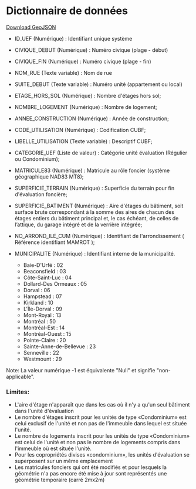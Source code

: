 # Dictionnaire de données

[Download GeoJSON](http://donnees.ville.montreal.qc.ca/dataset/unites-evaluation-fonciere)

- ID_UEF (Numérique) : Identifiant unique système
- CIVIQUE_DEBUT (Numérique) : Numéro civique (plage - début)
- CIVIQUE_FIN (Numérique) : Numéro civique (plage - fin)
- NOM_RUE (Texte variable) : Nom de rue
- SUITE_DEBUT (Texte variable) : Numéro unité (appartement ou local)
- ETAGE_HORS_SOL (Numérique) : Nombre d'étages hors sol;
- NOMBRE_LOGEMENT (Numérique) : Nombre de logement;
- ANNEE_CONSTRUCTION (Numérique) : Année de construction;
- CODE_UTILISATION (Numérique) : Codification CUBF;
- LIBELLE_UTILISATION (Texte variable) : Descriptif CUBF;
- CATEGORIE_UEF (Liste de valeur) : Catégorie unité évaluation (Régulier ou Condominium);
- MATRICULE83 (Numérique) : Matricule au rôle foncier (système géographique NAD83 MT8);
- SUPERFICIE_TERRAIN (Numérique) : Superficie du terrain pour fin d'évaluation foncière;
- SUPERFICIE_BATIMENT (Numérique) : Aire d'étages du bâtiment, soit surface brute correspondant à la somme des aires de chacun des étages entiers du bâtiment principal et, le cas échéant, de celles de l’attique, du garage intégré et de la verrière intégrée;
- NO_ARROND_ILE_CUM (Numérique) : Identifiant de l'arrondissement ( Référence identifiant MAMROT );
- MUNICIPALITE (Numérique) : Identifiant interne de la municipalité.

  - Baie-D'Urfé : 02
  - Beaconsfield : 03
  - Côte-Saint-Luc : 04
  - Dollard-Des Ormeaux : 05
  - Dorval : 06
  - Hampstead : 07
  - Kirkland : 10
  - L'Île-Dorval : 09
  - Mont-Royal : 13
  - Montréal : 50
  - Montréal-Est : 14
  - Montréal-Ouest : 15
  - Pointe-Claire : 20
  - Sainte-Anne-de-Bellevue : 23
  - Senneville : 22
  - Westmount : 29

Note: La valeur numérique -1 est équivalente "Null" et signifie "non-applicable".

### Limites:

- L'aire d'étage n'apparaît que dans les cas où il n'y a qu'un seul bâtiment dans l'unité d'évaluation
- Le nombre d'étages inscrit pour les unités de type «Condominium» est celui exclusif de l'unité et non pas de l'immeuble dans lequel est située l'unité.
- Le nombre de logements inscrit pour les unités de type «Condominium» est celui de l'unité et non pas le nombre de logements compris dans l'immeuble où est située l'unité.
- Pour les copropriétés divises «condominium», les unités d'évaluation se superposent sur un même emplacement
- Les matricules fonciers qui ont été modifiés et pour lesquels la géométrie n'a pas encore été mise à jour sont représentés une géométrie temporaire (carré 2mx2m)
